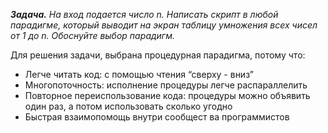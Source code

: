 ***Задача.** На вход подается число n. Написать скрипт в любой парадигме, который выводит на экран таблицу умножения всех чисел от 1 до n.
Обоснуйте выбор парадигм.*

Для решения задачи, выбрана процедурная парадигма, потому что:
* Легче читать код: с помощью чтения “сверху - вниз”
* Многопоточность: исполнение процедуры легче распараллелить
* Повторное переиспользование кода: процедуры можно объявить один раз, а потом
использовать сколько угодно
* Быстрая взаимопомощь внутри сообщест ва программистов